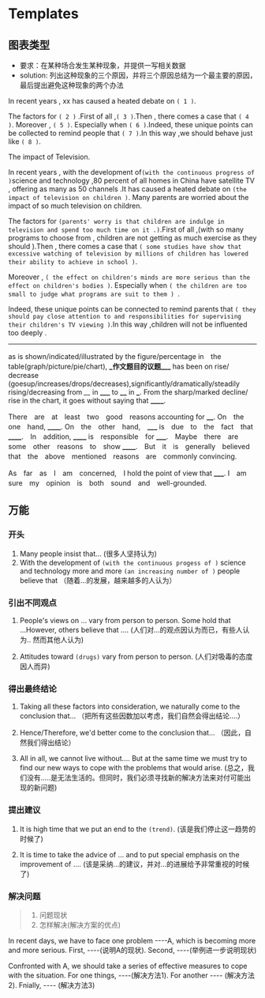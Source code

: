 # Templates

## 图表类型

- 要求：在某种场合发生某种现象，并提供一写相关数据
- solution: 列出这种现象的三个原因，并将三个原因总结为一个最主要的原因，最后提出避免这种现象的两个办法

In recent years , xx has caused a heated debate on `( 1 )`.

The factors for `( 2 )` .First of all ,`( 3 )`.Then , there comes a case that `( 4 )`. Moreover , `( 5 )`. Especially when `( 6 )`.Indeed, these unique points can be collected to remind people that `( 7 )`.In this way ,we should behave just like `( 8 )`.

The impact of Television.

In recent years , with the development of`(with the continuous progress of )`science and technology ,80 percent of all homes in China have satellite TV , offering as many as 50 channels .It has caused a heated debate on `(the impact of television on children )`. Many parents are worried about the impact of so much television on children.

The factors for `(parents' worry is that children are indulge in television and spend too much time on it .)`.First of all ,(with so many programs to choose from , children are not getting as much exercise as they should ).Then , there comes a case that `( some studies have show that excessive watching of television by millions of children has lowered their ability to achieve in school )`.

Moreover , `( the effect on children's minds are more serious than the effect on children's bodies )`. Especially when `( the children are too small to judge what programs are suit to them ) `.

Indeed, these unique points can be connected to remind parents that `( they should pay close attention to and responsibilities for supervising their children's TV viewing )`.In this way ,children will not be influented too deeply .

---

as is shown/indicated/illustrated by the figure/percentage in　the　table(graph/picture/pie/chart), **\_作文题目的议题\_\_\_** has been on rise/ decrease (goesup/increases/drops/decreases),significantly/dramatically/steadily rising/decreasing from *\_\_* in **\_\_\_** to **\_\_** in **\_**. From the sharp/marked decline/ rise in the chart, it goes without saying that **\_\_\_\_**.

There　are　at　least　two　good　reasons accounting for **\_\_**. On　the　one　hand, **\_\_\_\_**. On　the　other　hand,　**\_\_\_** is　due　to　the　fact　that **\_\_\_\_**.　In　addition, **\_\_\_\_** is　responsible　for **\_\_\_**.　Maybe　there　are　some　other　reasons　to　show **\_\_\_\_**.　But　it　is　generally　believed　that　the　above　mentioned　reasons　are　commonly convincing.

As　far　as　I　am　concerned,　I hold the point of view that **\_\_\_**. I　am　sure　my　opinion　is　both　sound　and　well-grounded.

## 万能

### 开头

1. Many people insist that... (很多人坚持认为)
2. With the development of `(with the continuous progess of )` science and technology more and more `(an increasing number of )` people believe that （随着...的发展，越来越多的人认为）

### 引出不同观点

1. People's views on ... vary from person to person. Some hold that ...However, others believe that .... (人们对...的观点因认为而已，有些人认为.. 然而其他人认为)

2. Attitudes toward `(drugs)` vary from person to person. (人们对吸毒的态度因人而异)

### 得出最终结论

1. Taking all these factors into consideration, we naturally come to the conclusion that... （把所有这些因数加以考虑，我们自然会得出结论....）

2. Hence/Therefore, we'd better come to the conclusion that... （因此，自然我们得出结论）

3. All in all, we cannot live without.... But at the same time we must try to find our new ways to cope with the problems that would arise. (总之，我们没有.....是无法生活的。但同时，我们必须寻找新的解决方法来对付可能出现的新问题)

### 提出建议

1. It is high time that we put an end to the `(trend)`. (该是我们停止这一趋势的时候了)

2. It is time to take the advice of ... and to put special emphasis on the improvement of .... (该是采纳...的建议，并对...的进展给予非常重视的时候了)

### 解决问题

> 1. 问题现状
> 2. 怎样解决(解决方案的优点)

In recent days, we have to face one problem ----A, which is becoming more and more serious. First, ----(说明A的现状). Second, ----(举例进一步说明现状)

Confronted with A, we should take a series of effective measures to cope with the situation. For one things, ----(解决方法1). For another ---- (解决方法2). Fnially, ---- (解决方法3)
